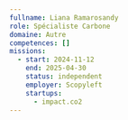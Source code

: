 ```yaml
---
fullname: Liana Ramarosandy
role: Spécialiste Carbone
domaine: Autre
competences: []
missions:
  - start: 2024-11-12
    end: 2025-04-30
    status: independent
    employer: Scopyleft
    startups:
      - impact.co2
---
```

